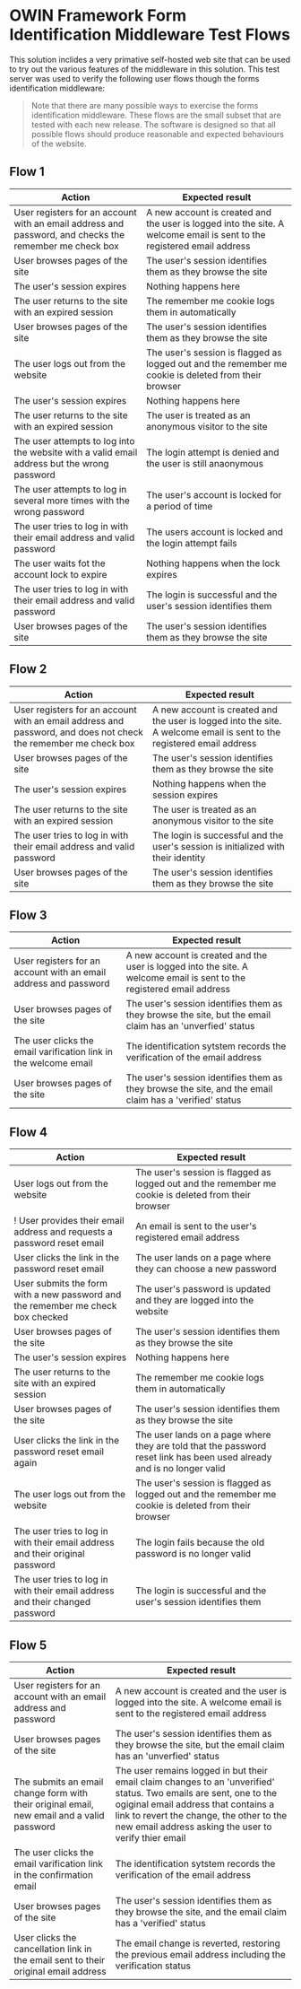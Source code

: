 ﻿# OWIN Framework Form Identification Middleware Test Flows

This solution inclides a very primative self-hosted web site that can be 
used to try out the various features of the middleware in this solution.
This test server was used to verify the following user flows though the
forms identification middleware:

> Note that there are many possible ways to exercise the forms identification
> middleware. These flows are the small subset that are tested with each new 
> release. The software is designed so that all possible flows should produce
> reasonable and expected behaviours of the website.

## Flow 1

|  Action  |  Expected result  |
|----------|-------------------|
| User registers for an account with an email address and password, and checks the remember me check box | A new account is created and the user is logged into the site. A welcome email is sent to the registered email address |
| User browses pages of the site | The user's session identifies them as they browse the site |
| The user's session expires | Nothing happens here |
| The user returns to the site with an expired session | The remember me cookie logs them in automatically |
| User browses pages of the site | The user's session identifies them as they browse the site |
| The user logs out from the website | The user's session is flagged as logged out and the remember me cookie is deleted from their browser |
| The user's session expires | Nothing happens here |
| The user returns to the site with an expired session | The user is treated as an anonymous visitor to the site |
| The user attempts to log into the website with a valid email address but the wrong password | The login attempt is denied and the user is still anaonymous |
| The user attempts to log in several more times with the wrong password | The user's account is locked for a period of time |
| The user tries to log in with their email address and valid password | The users account is locked and the login attempt fails |
| The user waits fot the account lock to expire | Nothing happens when the lock expires |
| The user tries to log in with their email address and valid password | The login is successful and the user's session identifies them |
| User browses pages of the site | The user's session identifies them as they browse the site |

## Flow 2

|  Action  |  Expected result  |
|----------|-------------------|
| User registers for an account with an email address and password, and does not check the remember me check box | A new account is created and the user is logged into the site. A welcome email is sent to the registered email address |
| User browses pages of the site | The user's session identifies them as they browse the site |
| The user's session expires | Nothing happens when the session expires |
| The user returns to the site with an expired session | The user is treated as an anonymous visitor to the site |
| The user tries to log in with their email address and valid password | The login is successful and the user's session is initialized with their identity |
| User browses pages of the site | The user's session identifies them as they browse the site |

## Flow 3

|  Action  |  Expected result  |
|----------|-------------------|
| User registers for an account with an email address and password | A new account is created and the user is logged into the site. A welcome email is sent to the registered email address |
| User browses pages of the site | The user's session identifies them as they browse the site, but the email claim has an 'unverfied' status |
| The user clicks the email varification link in the welcome email | The identification sytstem records the verification of the email address |
| User browses pages of the site | The user's session identifies them as they browse the site, and the email claim has a 'verified' status |

## Flow 4

|  Action  |  Expected result  |
|----------|-------------------|
| User logs out from the website | The user's session is flagged as logged out and the remember me cookie is deleted from their browser |
! User provides their email address and requests a password reset email | An email is sent to the user's registered email address |
| User clicks the link in the password reset email | The user lands on a page where they can choose a new password |
| User submits the form with a new password and the remember me check box checked | The user's password is updated and they are logged into the website |
| User browses pages of the site | The user's session identifies them as they browse the site |
| The user's session expires | Nothing happens here |
| The user returns to the site with an expired session | The remember me cookie logs them in automatically |
| User browses pages of the site | The user's session identifies them as they browse the site |
| User clicks the link in the password reset email again | The user lands on a page where they are told that the password reset link has been used already and is no longer valid |
| The user logs out from the website | The user's session is flagged as logged out and the remember me cookie is deleted from their browser |
| The user tries to log in with their email address and their original password | The login fails because the old password is no longer valid |
| The user tries to log in with their email address and their changed password | The login is successful and the user's session identifies them |

## Flow 5

|  Action  |  Expected result  |
|----------|-------------------|
| User registers for an account with an email address and password | A new account is created and the user is logged into the site. A welcome email is sent to the registered email address |
| User browses pages of the site | The user's session identifies them as they browse the site, but the email claim has an 'unverfied' status |
| The submits an email change form with their original email, new email and a valid password | The user remains logged in but their email claim changes to an 'unverified' status. Two emails are sent, one to the ogiginal email address that contains a link to revert the change, the other to the new email address asking the user to verify thier email |
| The user clicks the email varification link in the confirmation email | The identification sytstem records the verification of the email address |
| User browses pages of the site | The user's session identifies them as they browse the site, and the email claim has a 'verified' status |
| User clicks the cancellation link in the email sent to their original email address | The email change is reverted, restoring the previous email address including the verification status |
